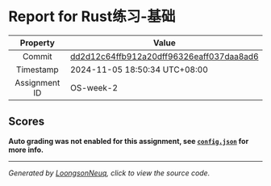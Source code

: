 # Report for Rust练习-基础

| Property | Value |
|:--------:|-------|
| Commit | [dd2d12c64ffb912a20dff96326eaff037daa8ad6](https://github.com/Loongson-neuq/rust-basic-01-luliqwerty/tree/dd2d12c64ffb912a20dff96326eaff037daa8ad6) |
| Timestamp | 2024-11-05 18:50:34 UTC+08:00 |
| Assignment ID | OS-week-2 |
## Scores
**Auto grading was not enabled for this assignment, see [`config.json`](https://github.com/Loongson-neuq/rust-basic-01-luliqwerty/blob/dd2d12c64ffb912a20dff96326eaff037daa8ad6/.assignment/config.json) for more info.**

-----------
*Generated by [LoongsonNeuq](https://github.com/Loongson-Neuq/LoongsonNeuq), click to view the source code.*

